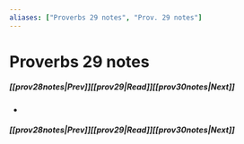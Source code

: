 ```yaml
---
aliases: ["Proverbs 29 notes", "Prov. 29 notes"]
---
```

# Proverbs 29 notes
##### <span class=arrow-left></span>[[prov28notes|Prev]]<span class=navigation-separator></span>[[prov29|Read]]<span class=navigation-separator></span>[[prov30notes|Next]]<span class=arrow-right></span>
- 
##### <span class=arrow-left></span>[[prov28notes|Prev]]<span class=navigation-separator></span>[[prov29|Read]]<span class=navigation-separator></span>[[prov30notes|Next]]<span class=arrow-right></span>